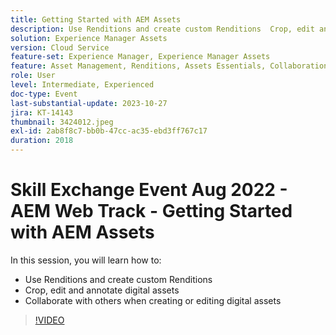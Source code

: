 ```yaml
---
title: Getting Started with AEM Assets
description: Use Renditions and create custom Renditions  Crop, edit and annotate digital assets, collaborate with others when creating or editing digital assets
solution: Experience Manager Assets
version: Cloud Service
feature-set: Experience Manager, Experience Manager Assets
feature: Asset Management, Renditions, Assets Essentials, Collaboration
role: User
level: Intermediate, Experienced
doc-type: Event
last-substantial-update: 2023-10-27
jira: KT-14143
thumbnail: 3424012.jpeg
exl-id: 2ab8f8c7-bb0b-47cc-ac35-ebd3ff767c17
duration: 2018
---
```

# Skill Exchange Event Aug 2022 - AEM Web Track - Getting Started with AEM Assets

In this session, you will learn how to:

* Use Renditions and create custom Renditions
* Crop, edit and annotate digital assets
* Collaborate with others when creating or editing digital assets

>[!VIDEO](https://video.tv.adobe.com/v/3424012/?learn=on)
